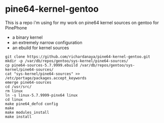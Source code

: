 # pine64-kernel-gentoo

This is a repo i'm using for my work on pine64 kernel sources on gentoo for PinePhone

* a binary kernel
* an extremely narrow configuration
* an ebuild for kernel sources

```
git clone https://github.com/richardanaya/pine64-kernel-gentoo.git
mkdir -p /var/db/repos/gentoo/sys-kernel/pine64-sources/
cp pine64-sources-5.7.9999.ebuild /var/db/repos/gentoo/sys-kernel/pine64-sources/
cat "sys-kernel/pine64-sources" >> /etc/portage/packages.accept_keywords
emerge pine64-sources
cd /usr/src/
rm linux
ln -s linux-5.7.9999-pinx64 linux
cd linux
make pine64_defcd config
make
make modules_install
make install
```
